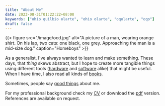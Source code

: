 ```yaml
---
title: "About Me"
date: 2023-08-31T01:22:22+08:00
keywords: ["ohio quilbio olarte", "ohio olarte", "oqolarte", "oqo"]
draft: false
---
```


{{< figure src="/image/ocd.jpg" alt="A picture of a man, wearing orange shirt. On his lap, two cats: one black, one grey. Approaching the man is a mid-size dog." caption="Homeboys" >}}

As a generalist, I've always wanted to learn and make something. These
days, that *thing* skews abstract, but I hope to create more tangible
things using different tools ([hardware](/tools) and [software](/foss) alike) that might be
useful. When I have time, I also read all kinds of [books](/books).

Sometimes, people say [good things](/testi) about me.

For my professional background
check my [CV](/cv) or download the [pdf](/cv.pdf) version.
References are available on request.
